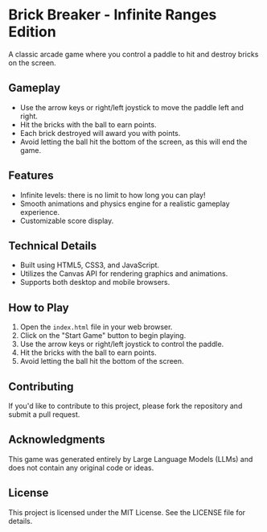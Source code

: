# Brick Breaker - Infinite Ranges Edition

A classic arcade game where you control a paddle to hit and destroy bricks on the screen.

## Gameplay

* Use the arrow keys or right/left joystick to move the paddle left and right.
* Hit the bricks with the ball to earn points.
* Each brick destroyed will award you with points.
* Avoid letting the ball hit the bottom of the screen, as this will end the game.

## Features

* Infinite levels: there is no limit to how long you can play!
* Smooth animations and physics engine for a realistic gameplay experience.
* Customizable score display.

## Technical Details

* Built using HTML5, CSS3, and JavaScript.
* Utilizes the Canvas API for rendering graphics and animations.
* Supports both desktop and mobile browsers.

## How to Play

1. Open the `index.html` file in your web browser.
2. Click on the "Start Game" button to begin playing.
3. Use the arrow keys or right/left joystick to control the paddle.
4. Hit the bricks with the ball to earn points.
5. Avoid letting the ball hit the bottom of the screen.

## Contributing

If you'd like to contribute to this project, please fork the repository and submit a pull request.

## Acknowledgments

This game was generated entirely by Large Language Models (LLMs) and does not contain any original code or ideas.

## License

This project is licensed under the MIT License. See the LICENSE file for details.